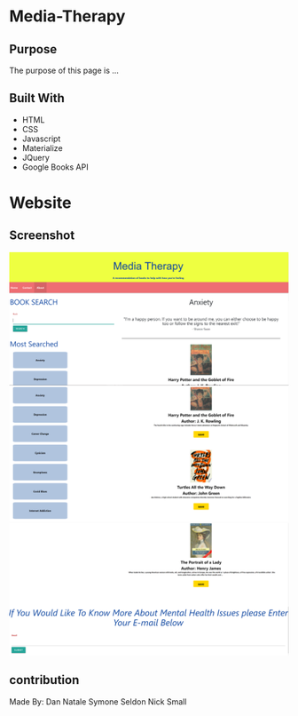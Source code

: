 # Media-Therapy

## Purpose
The purpose of this page is ...

## Built With
* HTML
* CSS
* Javascript
* Materialize
* JQuery
* Google Books API

# Website


## Screenshot
![!Mobil-Therapy Screenshot](assets/images/screenshot_1.png)
![!Mobil-Therapy Screenshot](assets/images/screenshot_2.png)
![!Mobil-Therapy Screenshot](assets/images/screenshot_3.png)

## contribution
Made By: 
Dan Natale
Symone Seldon
Nick Small